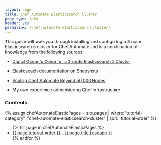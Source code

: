 ```yaml
---
layout: page
title: Chef Automate Elasticsearch Cluster
page_type: info
header: yes
permalink: /chef-automate-elasticsearch-cluster/
---
```


This guide will walk you through installing and configuring a 3 node Elasticsearch 5 cluster for Chef Automate and is a combination of knowledge from the following sources:

- [Digital Ocean's Guide for a 3-node Elasticsearch 2 Cluster](https://www.digitalocean.com/community/tutorials/how-to-set-up-a-production-elasticsearch-cluster-on-centos-7)

- [Elasticseach documentation on Snapshots](https://www.elastic.co/guide/en/elasticsearch/reference/current/modules-snapshots.html)

- [Scaling Chef Automate Beyond 50,000 Nodes](https://pages.chef.io/rs/255-VFB-268/images/ScalingChefAutomate_2017.pdf)

- My own experience administering Chef infrastructure

<h3>Contents</h3>

{% assign chefAutomateElasticPages = site.pages | where:"tutorial-category", "chef-automate-elasticsearch-cluster" | sort: 'tutorial-order' %}
<ul>
{% for page in chefAutomateElasticPages %}
  <li><a href="{{ page.url | prepend: full_base_url }}">{{ page.tutorial-order }} - {{ page.title | escape }}</a></li>
{% endfor %}
</ul>
